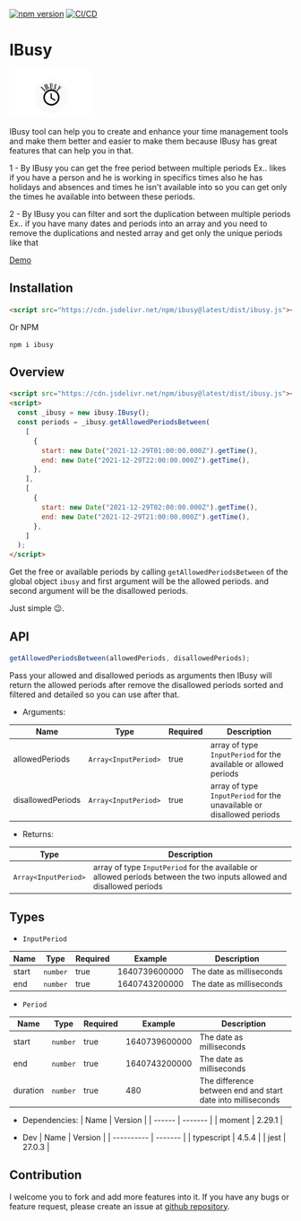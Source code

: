 [![npm version](https://badge.fury.io/js/ibusy.svg)](https://badge.fury.io/js/ibusy) [![CI/CD](https://github.com/mahmoudshahin1111/ibusy/actions/workflows/test.yml/badge.svg?branch=master)](https://github.com/mahmoudshahin1111/ibusy/actions/workflows/test.yml)

# IBusy

![logo](https://github.com/mahmoudshahin1111/ibusy/blob/master/e2e/logo.png)

IBusy tool can help you to create and enhance your time management tools and make them better and easier to make them because IBusy has great features that can help you in that.

1 - By IBusy you can get the free period between multiple periods
Ex..
likes if you have a person and he is working in specifics times also he has holidays and absences and times he isn't available into so you can get only the times he available into between these periods.

2 - By IBusy you can filter and sort the duplication between multiple periods
Ex..
if you have many dates and periods into an array and you need to remove the duplications and nested array
and get only the unique periods like that

[Demo](https://mahmoudshahin1111.github.io/ibusy/)

## Installation

```html
<script src="https://cdn.jsdelivr.net/npm/ibusy@latest/dist/ibusy.js"></script>
```

Or NPM

```
npm i ibusy
```

## Overview

```html
<script src="https://cdn.jsdelivr.net/npm/ibusy@latest/dist/ibusy.js"></script>
<script>
  const _ibusy = new ibusy.IBusy();
  const periods = _ibusy.getAllowedPeriodsBetween(
    [
      {
        start: new Date("2021-12-29T01:00:00.000Z").getTime(),
        end: new Date("2021-12-29T22:00:00.000Z").getTime(),
      },
    ],
    [
      {
        start: new Date("2021-12-29T02:00:00.000Z").getTime(),
        end: new Date("2021-12-29T21:00:00.000Z").getTime(),
      },
    ]
  );
</script>
```

Get the free or available periods by calling `getAllowedPeriodsBetween` of the global object `ibusy`
and first argument will be the allowed periods.
and second argument will be the disallowed periods.

Just simple 😉.

## API

```javascript
getAllowedPeriodsBetween(allowedPeriods, disallowedPeriods);
```

Pass your allowed and disallowed periods as arguments then IBusy will return the allowed periods after remove the disallowed periods sorted and filtered and detailed so you can use after that.

- Arguments:

| Name              | Type                 | Required | Description                                                           |
| ----------------- | -------------------- | -------- | --------------------------------------------------------------------- |
| allowedPeriods    | `Array<InputPeriod>` | true     | array of type `InputPeriod` for the available or allowed periods      |
| disallowedPeriods | `Array<InputPeriod>` | true     | array of type `InputPeriod` for the unavailable or disallowed periods |

- Returns:

| Type                 | Description                                                                                                            |
| -------------------- | ---------------------------------------------------------------------------------------------------------------------- |
| `Array<InputPeriod>` | array of type `InputPeriod` for the available or allowed periods between the two inputs allowed and disallowed periods |

## Types

- `InputPeriod`

| Name  | Type     | Required | Example       | Description              |
| ----- | -------- | -------- | ------------- | ------------------------ |
| start | `number` | true     | 1640739600000 | The date as milliseconds |
| end   | `number` | true     | 1640743200000 | The date as milliseconds |

- `Period`

| Name     | Type     | Required | Example       | Description                                                 |
| -------- | -------- | -------- | ------------- | ----------------------------------------------------------- |
| start    | `number` | true     | 1640739600000 | The date as milliseconds                                    |
| end      | `number` | true     | 1640743200000 | The date as milliseconds                                    |
| duration | `number` | true     | 480           | The difference between end and start date into milliseconds |

- Dependencies:
  | Name | Version |
  | ------ | ------- |
  | moment | 2.29.1 |

- Dev
  | Name | Version |
  | ---------- | ------- |
  | typescript | 4.5.4 |
  | jest | 27.0.3 |

## Contribution

I welcome you to fork and add more features into it. If you have any bugs or feature request, please create an issue at [github repository](https://github.com/mahmoudshahin1111/ibusy/issues).
